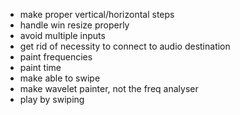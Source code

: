 * make proper vertical/horizontal steps
* handle win resize properly
* avoid multiple inputs
* get rid of necessity to connect to audio destination
* paint frequencies
* paint time
* make able to swipe
* make wavelet painter, not the freq analyser
* play by swiping